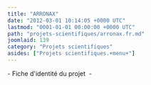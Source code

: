 ```yaml
---
title: "ARRONAX"
date: "2012-03-01 10:14:05 +0000 UTC"
lastmod: "0001-01-01 00:00:00 +0000 UTC"
path: "projets-scientifiques/arronax.fr.md"
joomlaid: 139
category: "Projets scientifiques"
asides: ["Projets scientifiques.+menu+"]
---
```

\- Fiche d'identité du projet  -
